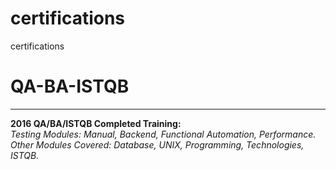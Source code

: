 # certifications
certifications
# QA-BA-ISTQB

<hr>

<p><strong>2016 QA/BA/ISTQB Completed Training:</strong>
<br>
<em>Testing Modules: Manual, Backend, Functional Automation, Performance.
<br>   
Other Modules Covered: Database, UNIX, Programming, Technologies, ISTQB.</p></em>
